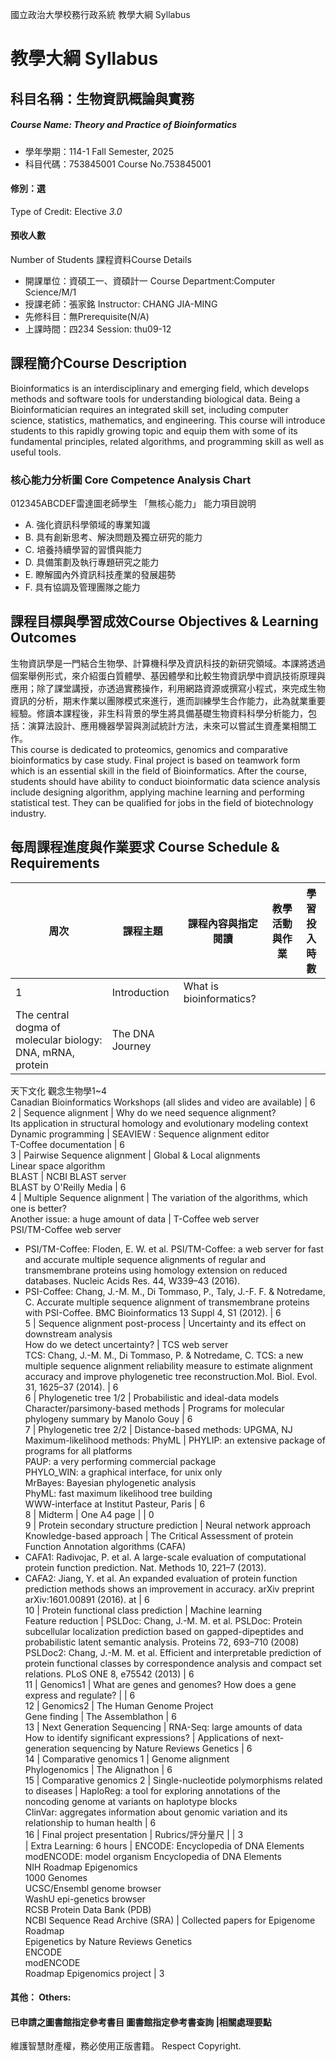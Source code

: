 國立政治大學校務行政系統 教學大綱 Syllabus
# 教學大綱 Syllabus
##  科目名稱：生物資訊概論與實務
#####  Course Name: Theory and Practice of Bioinformatics
  * 學年學期：114-1 Fall Semester, 2025 
  * 科目代碼：753845001 Course No.753845001
#### 修別：選
Type of Credit: Elective 
_3.0_
#### 預收人數
Number of Students
課程資料Course Details
  * 開課單位：資碩工一、資碩計一 Course Department:Computer Science/M/1 
  * 授課老師：張家銘 Instructor: CHANG JIA-MING 
  * 先修科目：無Prerequisite(N/A)
  * 上課時間：四234 Session: thu09-12
##  課程簡介Course Description
Bioinformatics is an interdisciplinary and emerging field, which develops methods and software tools for understanding biological data. Being a Bioinformatician requires an integrated skill set, including computer science, statistics, mathematics, and engineering. This course will introduce students to this rapidly growing topic and equip them with some of its fundamental principles, related algorithms, and programming skill as well as useful tools.
###  核心能力分析圖 Core Competence Analysis Chart
012345ABCDEF雷達圖老師學生
「無核心能力」 
能力項目說明
  * A. 強化資訊科學領域的專業知識
  * B. 具有創新思考、解決問題及獨立研究的能力
  * C. 培養持續學習的習慣與能力
  * D. 具備策劃及執行專題研究之能力
  * E. 瞭解國內外資訊科技產業的發展趨勢
  * F. 具有協調及管理團隊之能力
##  課程目標與學習成效Course Objectives & Learning Outcomes 
生物資訊學是一門結合生物學、計算機科學及資訊科技的新研究領域。本課將透過個案舉例形式，來介紹蛋白質體學、基因體學和比較生物資訊學中資訊技術原理與應用；除了課堂講授，亦透過實務操作，利用網路資源或撰寫小程式，來完成生物資訊的分析，期末作業以團隊模式來進行，進而訓練學生合作能力，此為就業重要經驗。修讀本課程後，非生科背景的學生將具備基礎生物資料科學分析能力，包括：演算法設計、應用機器學習與測試統計方法，未來可以嘗試生資產業相關工作。   
This course is dedicated to proteomics, genomics and comparative bioinformatics by case study. Final project is based on teamwork form which is an essential skill in the field of Bioinformatics. After the course, students should have ability to conduct bioinformatic data science analysis include designing algorithm, applying machine learning and performing statistical test. They can be qualified for jobs in the field of biotechnology industry.
##  每周課程進度與作業要求 Course Schedule & Requirements
周次 | 課程主題 | 課程內容與指定閱讀 | 教學活動與作業 | 學習投入時數  
---|---|---|---|---  
1 | Introduction | What is bioinformatics?   
The central dogma of molecular biology: DNA, mRNA, protein | The DNA Journey   
​天下文化 觀念生物學1~4   
Canadian Bioinformatics Workshops (all slides and video are available) | 6  
2 | Sequence alignment | Why do we need sequence alignment?   
Its application in structural homology and evolutionary modeling context​   
Dynamic programming | SEAVIEW : Sequence alignment editor   
T-Coffee documentation | 6  
3 | Pairwise Sequence alignment | Global & Local alignments  
Linear space algorithm   
BLAST | NCBI BLAST server   
BLAST by O'Reilly Media | 6  
4 | Multiple Sequence alignment | The variation of the algorithms, which one is better?   
Another issue: a huge amount of data | T-Coffee web server   
​PSI/TM-Coffee web server 
  * PSI/TM-Coffee: Floden, E. W. et al. PSI/TM-Coffee: a web server for fast and accurate multiple sequence alignments of regular and transmembrane proteins using homology extension on reduced databases. Nucleic Acids Res. 44, W339–43 (2016). 
  * PSI-Coffee: ​Chang, J.-M. M., Di Tommaso, P., Taly, J.-F. F. & Notredame, C. Accurate multiple sequence alignment of transmembrane proteins with PSI-Coffee. BMC Bioinformatics 13 Suppl 4, S1 (2012).
| 6  
5  | Sequence alignment post-process | Uncertainty and its effect on downstream analysis   
How do we detect uncertainty? | TCS web server   
TCS: Chang, J.-M. M., Di Tommaso, P. & Notredame, C. TCS: a new multiple sequence alignment reliability measure to estimate alignment accuracy and improve phylogenetic tree reconstruction.Mol. Biol. Evol. 31, 1625–37 (2014). | 6  
6 | Phylogenetic tree 1/2 | Probabilistic and ideal-data models   
Character/parsimony-based methods | Programs for molecular phylogeny summary by Manolo Gouy | 6  
7 | Phylogenetic tree 2/2 | Distance-based methods: UPGMA, NJ   
Maximum-likelihood methods: PhyML  | PHYLIP: an extensive package of programs for all platforms   
PAUP: a very performing commercial package   
PHYLO_WIN: a graphical interface, for unix only   
MrBayes: Bayesian phylogenetic analysis   
PhyML: fast maximum likelihood tree building   
WWW-interface at Institut Pasteur, Paris | 6  
8 | Midterm | One A4 page |  | 0  
9 | Protein secondary structure prediction | Neural network approach   
Knowledge-based approach | The Critical Assessment of protein Function Annotation algorithms (CAFA) 
  * CAFA1: Radivojac, P. et al. A large-scale evaluation of computational protein function prediction. Nat. Methods 10, 221–7 (2013). 
  * CAFA2: Jiang, Y. et al. An expanded evaluation of protein function prediction methods shows an improvement in accuracy. arXiv preprint arXiv:1601.00891 (2016). at 
| 6  
10 | Protein functional class prediction | Machine learning   
Feature reduction​ |  PSLDoc: Chang, J.-M. M. et al. PSLDoc: Protein subcellular localization prediction based on gapped-dipeptides and probabilistic latent semantic analysis. Proteins 72, 693–710 (2008)  PSLDoc2: Chang, J.-M. M. et al. Efficient and interpretable prediction of protein functional classes by correspondence analysis and compact set relations. PLoS ONE 8, e75542 (2013)  | 6  
11 | Genomics1 | What are genes and genomes? How does a gene express and regulate? |  | 6  
12 | Genomics2 | The Human Genome Project   
Gene finding  | The Assemblathon | 6  
13 | Next Generation Sequencing | RNA-Seq: large amounts of data   
How to identify significant expressions? | Applications of next-generation sequencing by Nature Reviews Genetics | 6  
14 | Comparative genomics 1 | Genome alignment   
Phylogenomics | The Alignathon | 6  
15 | Comparative genomics 2 | Single-nucleotide polymorphisms related to diseases | HaploReg: a tool for exploring annotations of the noncoding genome at variants on haplotype blocks   
ClinVar​: aggregates information about genomic variation and its relationship to human health | 6  
16 | Final project presentation | Rubrics/評分量尺 |  | 3  
| Extra Learning: 6 hours | ENCODE: Encyclopedia of DNA Elements   
modENCODE: model organism Encyclopedia of DNA Elements   
NIH Roadmap Epigenomics   
1000 Genomes  
UCSC/Ensembl genome browser   
WashU epi-genetics browser  
RCSB Protein Data Bank (PDB)   
NCBI Sequence Read Archive (SRA) | Collected papers for Epigenome Roadmap   
Epigenetics by Nature Reviews Genetics   
ENCODE   
modENCODE   
Roadmap Epigenomics project  | 3  
####  其他： Others:
####  已申請之圖書館指定參考書目  圖書館指定參考書查詢 |相關處理要點
維護智慧財產權，務必使用正版書籍。 Respect Copyright.